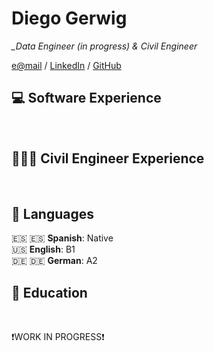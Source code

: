 # Diego Gerwig

*_Data Engineer (in progress) & Civil Engineer*

[e@mail](mailto:diegogerwig@gmail.com) / [LinkedIn](https://www.linkedin.com/in/diegogerwig) / [GitHub](https://github.com/diegogerwig) 
<br>

## 💻 Software Experience

<br>

## 👷🏼‍♂️ Civil Engineer Experience

<br>


## 💬 Languages

:es: &#x1F1EA;&#x1F1F8; **Spanish**: Native <br>
🇺🇸 **English**: B1 <br>
🇩🇪 🇩🇪 **German**: A2
<br>

## 📖 Education

<br>


❗WORK IN PROGRESS❗
